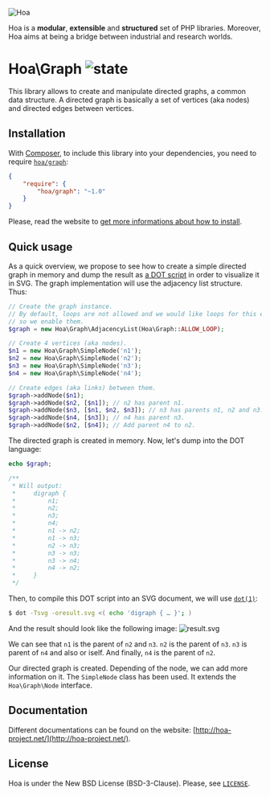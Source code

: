 ![Hoa](http://static.hoa-project.net/Image/Hoa_small.png)

Hoa is a **modular**, **extensible** and **structured** set of PHP libraries.
Moreover, Hoa aims at being a bridge between industrial and research worlds.

# Hoa\Graph ![state](http://central.hoa-project.net/State/Graph)

This library allows to create and manipulate directed graphs, a common data
structure. A directed graph is basically a set of vertices (aka nodes) and
directed edges between vertices.

## Installation

With [Composer](http://getcomposer.org/), to include this library into your
dependencies, you need to require
[`hoa/graph`](https://packagist.org/packages/hoa/graph):

```json
{
    "require": {
        "hoa/graph": "~1.0"
    }
}
```

Please, read the website to [get more informations about how to
install](http://hoa-project.net/Source.html).

## Quick usage

As a quick overview, we propose to see how to create a simple directed graph in
memory and dump the result as [a DOT
script](http://graphviz.org/content/dot-language) in order to visualize it in
SVG. The graph implementation will use the adjacency list structure. Thus:

```php
// Create the graph instance.
// By default, loops are not allowed and we would like loops for this example,
// so we enable them.
$graph = new Hoa\Graph\AdjacencyList(Hoa\Graph::ALLOW_LOOP);

// Create 4 vertices (aka nodes).
$n1 = new Hoa\Graph\SimpleNode('n1');
$n2 = new Hoa\Graph\SimpleNode('n2');
$n3 = new Hoa\Graph\SimpleNode('n3');
$n4 = new Hoa\Graph\SimpleNode('n4');

// Create edges (aka links) between them.
$graph->addNode($n1);
$graph->addNode($n2, [$n1]); // n2 has parent n1.
$graph->addNode($n3, [$n1, $n2, $n3]); // n3 has parents n1, n2 and n3.
$graph->addNode($n4, [$n3]); // n4 has parent n3.
$graph->addNode($n2, [$n4]); // Add parent n4 to n2.
```

The directed graph is created in memory. Now, let's dump into the DOT language:

```php
echo $graph;

/**
 * Will output:
 *     digraph {
 *         n1;
 *         n2;
 *         n3;
 *         n4;
 *         n1 -> n2;
 *         n1 -> n3;
 *         n2 -> n3;
 *         n3 -> n3;
 *         n3 -> n4;
 *         n4 -> n2;
 *     }
 */
```

Then, to compile this DOT script into an SVG document, we will use
[`dot(1)`](http://graphviz.org/pdf/dot.1.pdf):

```sh
$ dot -Tsvg -oresult.svg <( echo 'digraph { … }'; )
```

And the result should look like the following image:
![result.svg](http://central.hoa-project.net/Resource/Library/Graph/Documentation/Image/Simple.svg?format=raw)

We can see that `n1` is the parent of `n2` and `n3`. `n2` is the parent of `n3`.
`n3` is parent of `n4` and also or iself. And finally, `n4` is the parent of
`n2`.

Our directed graph is created. Depending of the node, we can add more
information on it. The `SimpleNode` class has been used. It extends the
`Hoa\Graph\Node` interface.

## Documentation

Different documentations can be found on the website:
[http://hoa-project.net/](http://hoa-project.net/).

## License

Hoa is under the New BSD License (BSD-3-Clause). Please, see
[`LICENSE`](http://hoa-project.net/LICENSE).

